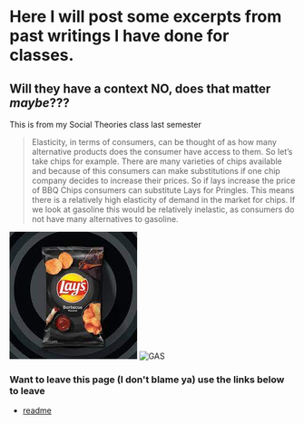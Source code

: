 # Here I will post some excerpts from past writings I have done for classes.
## Will they have a context **NO**, does that matter *maybe*???


This is from my Social Theories class last semester 
> Elasticity, in terms of consumers, can be thought of as how many alternative products does the consumer have access to them. So let’s take chips for example. There are many varieties of chips available and because of this consumers can make substitutions if one chip company decides to increase their prices. So if lays increase the price of BBQ Chips consumers can substitute Lays for Pringles. This means there is a relatively high elasticity of demand in the market for chips. If we look at gasoline this would be relatively inelastic, as consumers do not have many alternatives to gasoline.
>
![BBQ](/download.jpg) ![GAS](https://d3mvlb3hz2g78.cloudfront.net/wp-content/uploads/2015/02/thumb_720_450_1402_f.jpg)


































### Want to leave this page (I don't blame ya) use the links below to leave

- [readme](/README.md)
